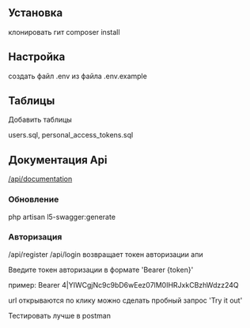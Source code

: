## Установка

клонировать гит
composer install

## Настройка

создать файл .env из файла .env.example

## Таблицы

Добавить таблицы 

users.sql, personal_access_tokens.sql

## Документация Api

[/api/documentation](/api/documentation#/default)

### Обновление
php artisan l5-swagger:generate

### Авторизация
/api/register
/api/login
возвращает токен авторизации апи

Введите токен авторизации в формате 'Bearer {token}'

пример: Bearer 4|YIWCgjNc9c9bD6wEez07lM0IHRJxkCBzhWdzz24Q

url открываются по клику можно сделать пробный запрос 'Try it out'

Тестировать лучше в postman